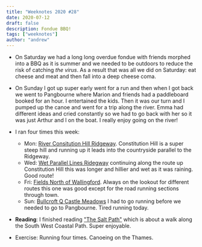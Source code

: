 ```yaml
---
title: "Weeknotes 2020 #28"
date: 2020-07-12
draft: false
description: Fondue BBQ!
tags: ["weeknotes"]
author: "andrew"
---
```


- On Saturday we had a long long overdue fondue with friends morphed into a BBQ as it is summer and we needed to be outdoors to reduce the risk of catching _the virus_. As a result that was all we did on Saturday: eat cheese and meat and then fall into a deep cheese coma.

- On Sunday I got up super early went for a run and then when I got back we went to Pangbourne where Marion and friends had a paddleboard booked for an hour. I entertained the kids. Then it was our turn and I pumped up the canoe and went for a trip along the river. Emma had different ideas and cried constantly so we had to go back with her so it was just Arthur and I on the boat. I really enjoy going on the river!

- I ran four times this week:

    - Mon: [River Consitution Hill Ridgeway](https://www.strava.com/activities/3720462823). Constitution Hill is a super steep hill and running up it leads into the countryside parallel to the Ridgeway.
    - Wed: [Wet Parallel Lines Ridegway](https://www.strava.com/activities/3730304675) continuing along the route up Constitution Hill this was longer and hillier and wet as it was raining. Good route!
    - Fri: [Fields North of Wallingford](https://www.strava.com/activities/3739737183). Always on the lookout for different routes this one was good except for the road running sections through town.
    - Sun: [Bullcroft Q Castle Meadows](https://www.strava.com/activities/3749084643) I had to go running before we needed to go to Pangbourne. Tired running today.

- **Reading**: I finished reading ["The Salt Path"](https://www.waterstones.com/book/the-salt-path/raynor-winn/9781405937184) which is about a walk along the South West Coastal Path. Super enjoyable.

- Exercise: Running four times. Canoeing on the Thames.
